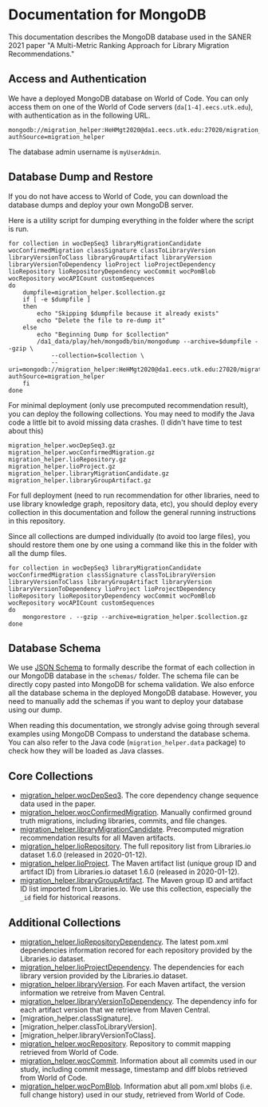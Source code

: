 # Documentation for MongoDB

This documentation describes the MongoDB database used in the SANER 2021 paper "A Multi-Metric Ranking Approach for Library Migration Recommendations."

## Access and Authentication

We have a deployed MongoDB database on World of Code. You can only access them on one of the World of Code servers (`da[1-4].eecs.utk.edu`), with authentication as in the following URL.

```
mongodb://migration_helper:HeHMgt2020@da1.eecs.utk.edu:27020/migration_helper?authSource=migration_helper
```

The database admin username is `myUserAdmin`. 

## Database Dump and Restore

If you do not have access to World of Code, you can download the database dumps and deploy your own MongoDB server.

Here is a utility script for dumping everything in the folder where the script is run.

```shell script
for collection in wocDepSeq3 libraryMigrationCandidate wocConfirmedMigration classSignature classToLibraryVersion libraryVersionToClass libraryGroupArtifact libraryVersion libraryVersionToDependency lioProject lioProjectDependency lioRepository lioRepositoryDependency wocCommit wocPomBlob wocRepository wocAPICount customSequences
do
    dumpfile=migration_helper.$collection.gz
    if [ -e $dumpfile ]
    then
        echo "Skipping $dumpfile because it already exists"
        echo "Delete the file to re-dump it"
    else
        echo "Beginning Dump for $collection"
        /da1_data/play/heh/mongodb/bin/mongodump --archive=$dumpfile --gzip \
            --collection=$collection \
            --uri=mongodb://migration_helper:HeHMgt2020@da1.eecs.utk.edu:27020/migration_helper?authSource=migration_helper
    fi
done
```

For minimal deployment (only use precomputed recommendation result), you can deploy the following collections. You may need to modify the Java code a little bit to avoid missing data crashes. (I didn't have time to test about this)

```
migration_helper.wocDepSeq3.gz
migration_helper.wocConfirmedMigration.gz
migration_helper.lioRepository.gz
migration_helper.lioProject.gz
migration_helper.libraryMigrationCandidate.gz
migration_helper.libraryGroupArtifact.gz
```

For full deployment (need to run recommendation for other libraries, need to use library knowledge graph, repository data, etc), you should deploy every collection in this documentation and follow the general running instructions in this repository.

Since all collections are dumped individually (to avoid too large files), you should restore them one by one using a command like this in the folder with all the dump files.

```shell script
for collection in wocDepSeq3 libraryMigrationCandidate wocConfirmedMigration classSignature classToLibraryVersion libraryVersionToClass libraryGroupArtifact libraryVersion libraryVersionToDependency lioProject lioProjectDependency lioRepository lioRepositoryDependency wocCommit wocPomBlob wocRepository wocAPICount customSequences
do
    mongorestore . --gzip --archive=migration_helper.$collection.gz
done
```

## Database Schema

We use [JSON Schema](https://json-schema.org) to formally describe the format of each collection in our MongoDB database in the `schemas/` folder. The schema file can be directly copy pasted into MongoDB for schema validation. We also enforce all the database schema in the deployed MongoDB database. However, you need to manually add the schemas if you want to deploy your database using our dump. 

When reading this documentation, we strongly advise going through several examples using MongoDB Compass to understand the database schema. You can also refer to the Java code (`migration_helper.data` package) to check how they will be loaded as Java classes.

## Core Collections

* [migration_helper.wocDepSeq3](markdowns/migration_helper.wocDepSeq3.md). The core dependency change sequence data used in the paper.
* [migration_helper.wocConfirmedMigration](markdowns/migration_helper.wocConfirmedMigration.md). Manually confirmed ground truth migrations, including libraries, commits, and file changes.
* [migration_helper.libraryMigrationCandidate](markdowns/migration_helper.libraryMigrationCandidate.md). Precomputed migration recommendation results for all Maven artifacts.
* [migration_helper.lioRepository](markdowns/migration_helper.lioRepository.md). The full repository list from Libraries.io dataset 1.6.0 (released in 2020-01-12).
* [migration_helper.lioProject](markdowns/migration_helper.lioProject.md). The Maven artifact list (unique group ID and artifact ID) from Libraries.io dataset 1.6.0 (released in 2020-01-12).
* [migration_helper.libraryGroupArtifact](markdowns/migration_helper.libraryGroupArtifact.md). The Maven group ID and artifact ID list imported from Libraries.io. We use this collection, especially the `_id` field for historical reasons.

## Additional Collections

* [migration_helper.lioRepositoryDependency](markdowns/migration_helper.lioRepositoryDependency.md). The latest pom.xml dependencies information recored for each repository provided by the Libraries.io dataset.
* [migration_helper.lioProjectDependency](markdowns/migration_helper.lioProjectDependency.md). The dependencies for each library version provided by the Libraries.io dataset. 
* [migration_helper.libraryVersion](markdowns/migration_helper.libraryVersion.md). For each Maven artifact, the version information we retreive from Maven Central.
* [migration_helper.libraryVersionToDependency](markdowns/migration_helper.libraryVersionToDependency.md). The dependency info for each artifact version that we retrieve from Maven Central. 
* [migration_helper.classSignature]. 
* [migration_helper.classToLibraryVersion]. 
* [migration_helper.libraryVersionToClass]. 
* [migration_helper.wocRepository](markdowns/migration_helper.wocRepository.md). Repository to commit mapping retrieved from World of Code. 
* [migration_helper.wocCommit](markdowns/migration_helper.wocCommit.md). Information about all commits used in our study, including commit message, timestamp and diff blobs retrieved from World of Code.
* [migration_helper.wocPomBlob](markdowns/migration_helper.wocPomBlob.md). Information abut all pom.xml blobs (i.e. full change history) used in our study, retrieved from World of Code.
